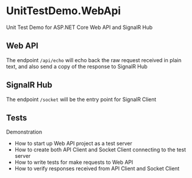 # UnitTestDemo.WebApi
Unit Test Demo for ASP.NET Core Web API and SignalR Hub

## Web API
The endpoint `/api/echo` will echo back the raw request received in plain text, and also send a copy of the response to SignalR Hub

## SignalR Hub
The endpoint `/socket` will be the entry point for SignalR Client

## Tests
Demonstration
- How to start up Web API project as a test server
- How to create both API Client and Socket Client connecting to the test server
- How to write tests for make requests to Web API 
- How to verify responses received from API Client and Socket Client



